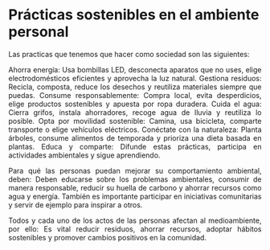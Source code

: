 # Prácticas sostenibles en el ambiente personal

Las practicas que tenemos que hacer como sociedad son las siguientes:
<p align="justify">
Ahorra energía: Usa bombillas LED, desconecta aparatos que no uses, elige electrodomésticos eficientes y aprovecha la luz natural.
Gestiona residuos: Recicla, composta, reduce los desechos y reutiliza materiales siempre que puedas.
Consume responsablemente: Compra local, evita desperdicios, elige productos sostenibles y apuesta por ropa duradera.
Cuida el agua: Cierra grifos, instala ahorradores, recoge agua de lluvia y reutiliza lo posible.
Opta por movilidad sostenible: Camina, usa bicicleta, comparte transporte o elige vehículos eléctricos.
Conéctate con la naturaleza: Planta árboles, consume alimentos de temporada y prioriza una dieta basada en plantas.
Educa y comparte: Difunde estas prácticas, participa en actividades ambientales y sigue aprendiendo.
</p>

<p align="justify">
Para qué las personas puedan mejorar su comportamiento ambiental, deben:
Deben educarse sobre los problemas ambientales, consumir de manera responsable, reducir su huella de carbono y ahorrar recursos como agua y energía. También es importante participar en iniciativas comunitarias y servir de ejemplo para inspirar a otros.
</p>

<p align="justify">
Todos y cada uno de los actos de las personas afectan al medioambiente, por ello:
Es vital reducir residuos, ahorrar recursos, adoptar hábitos sostenibles y promover cambios positivos en la comunidad.
</p>


